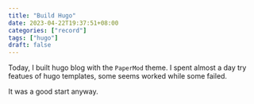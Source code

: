 ```yaml
---
title: "Build Hugo"
date: 2023-04-22T19:37:51+08:00
categories: ["record"]
tags: ["hugo"]
draft: false
---
```


Today, I built hugo blog with the `PaperMod` theme.
I spent almost a day try featues of hugo templates, some seems worked while some failed.

It was a good start anyway.
